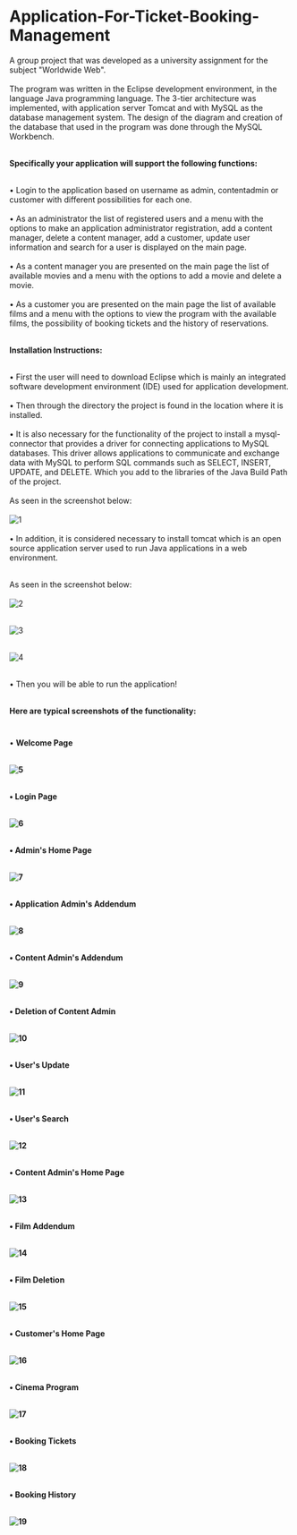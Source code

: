 # Application-For-Ticket-Booking-Management

A group project that was developed as a university assignment for the subject "Worldwide Web". </br> </br>
The program was written in the Eclipse development environment, in the language 
Java programming language. The 3-tier architecture was implemented, with application 
server Tomcat and with MySQL as the database management system. 
The design of the diagram and creation of the database that 
used in the program was done through the MySQL Workbench.  </b></br> </br> 

<b>Specifically your application will support the following functions: </b></br> </br> 

•	Login to the application based on username as admin, contentadmin or customer with different possibilities for each one. </br> </br>
•	As an administrator the list of registered users and a menu with the options to make an application administrator registration, add a content manager, delete a content manager, add a customer, update user information and search for a user is displayed on the main page. </br> </br>
• As a content manager you are presented on the main page the list of available movies and a menu with the options to add a movie and delete a movie. </br> </br>
• Αs a customer you are presented on the main page the list of available films and a menu with the options to view the program with the available films, the possibility of booking tickets and the history of reservations. </br> </br>

<b>Ιnstallation Ιnstructions:</b> </br> </br>

• First the user will need to download Eclipse which is mainly an integrated software development environment (IDE) used for application development. </br> </br>
• Then through the directory the project is found in the location where it is installed. </br> </br> 
• It is also necessary for the functionality of the project to install a mysql-connector that provides a driver for connecting applications to MySQL databases. This driver allows applications to communicate and exchange data with MySQL to perform SQL commands such as SELECT, INSERT, UPDATE, and DELETE. Which you add to the libraries of the Java Build Path of the project. </br> </br> As seen in the screenshot below: </br> </br>
![1](https://github.com/user-attachments/assets/1645768f-acb3-4ab2-9671-32dbf5313b8c)
 </br> </br>
• In addition, it is considered necessary to install tomcat which is an open source application server used to run Java applications in a web environment.</br> </br> 

As seen in the screenshot below:  </br> </br>
![2](https://github.com/user-attachments/assets/0a1ae1d9-aa82-488b-a5a4-bd963338a7a2)
 </br> </br>

![3](https://github.com/user-attachments/assets/66a2be8b-d600-4b6c-b7ac-cbdce530ec66)
 </br> </br>

![4](https://github.com/user-attachments/assets/1a4a8019-86bb-4ae0-bd12-6c7b96cffcd5)
 </br> </br>

• Then you will be able to run the application! </br> </br>






<b>Here are typical screenshots of the functionality: </b><br> </br>



###
• <b>Welcome Page </br> </br>
 
![5](https://github.com/user-attachments/assets/4b3f19fe-9378-4852-adb0-99af4eea30db)
  </br> </br>

• <b>Login Page </br> </br>

![6](https://github.com/user-attachments/assets/42a29350-ba45-42b1-92af-38fe182bc181)
 </br> </br>

• <b>Admin's Home Page </br> </br>

![7](https://github.com/user-attachments/assets/74d57d8e-9bbf-4954-85e3-8ce66f7d1615)
 </br> </br>

• <b>Application Admin's Addendum </br> </br>

![8](https://github.com/user-attachments/assets/fc1caaa8-1ea7-4e78-8c4d-8c277c31c825)
 </br> </br> 

• <b>Content Admin's Addendum </br> </br>

![9](https://github.com/user-attachments/assets/c73a5fbe-9209-4b67-bb53-839993fbe565)
 </br> </br> 

• <b>Deletion of Content Admin </br> </br>

![10](https://github.com/user-attachments/assets/0fb0bfee-8901-4bff-963c-1e855f0d2064)
 </br> </br> 

• <b>User's Update </br> </br>

![11](https://github.com/user-attachments/assets/14dedada-0dff-44c1-a364-217ea5012420)
 </br> </br> 

• <b>User's Search </br> </br>

![12](https://github.com/user-attachments/assets/c920857b-65cf-456d-8b19-c244575fc91d)
 </br> </br>

• <b>Content Admin's Home Page </br> </br>

![13](https://github.com/user-attachments/assets/14255303-0b52-4b7c-b40f-2197d95b5fb3)
 </br> </br>

• <b>Film Addendum </br> </br>

![14](https://github.com/user-attachments/assets/2a71e798-fba2-406c-b636-33ee45ae26a5)
 </br> </br>

• <b>Film Deletion </br> </br>

![15](https://github.com/user-attachments/assets/59bb6f6d-463d-4df4-b077-c7d2811f9639)
 </br> </br>

• <b>Customer's Home Page </br> </br>

![16](https://github.com/user-attachments/assets/ce2aa032-a966-41d8-b5c7-495d64b19865)
 </br> </br>

• <b>Cinema Program </br> </br>

![17](https://github.com/user-attachments/assets/4a983fcd-02fa-4e5b-81e8-40bec5f7fc1f)
 </br> </br>

• <b>Booking Tickets </br> </br>

![18](https://github.com/user-attachments/assets/8a0ef591-18ce-4d8f-8f67-b76e302edb1f)
 </br> </br>

• <b>Booking History </br> </br>

![19](https://github.com/user-attachments/assets/7d7decff-66f4-4157-b0b4-dd48519a8efb)









 

